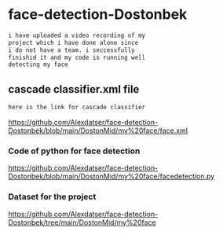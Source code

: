 # face-detection-Dostonbek
```bash 
i have uploaded a video recording of my 
project which i have done alone since 
i do not have a team. i seccessfully
finishid it and my code is running well 
detecting my face 
```
## cascade classifier.xml file
```bash 
here is the link for cascade classifier 
```
https://github.com/Alexdatser/face-detection-Dostonbek/blob/main/DostonMid/my%20face/face.xml

### Code of python for face detection

https://github.com/Alexdatser/face-detection-Dostonbek/blob/main/DostonMid/my%20face/facedetection.py

### Dataset for the project
https://github.com/Alexdatser/face-detection-Dostonbek/tree/main/DostonMid/my%20face
